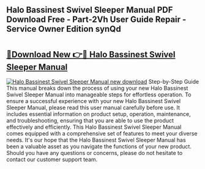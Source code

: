 ## Halo Bassinest Swivel Sleeper Manual PDF Download Free - Part-2Vh User Guide Repair - Service Owner Edition synQd

# <h2><a href="http://bc29157.oget.top/?id=Halo+Bassinest+Swivel+Sleeper+Manual">🔗Download New 👉🔴 Halo Bassinest Swivel Sleeper Manual</a></h2>

[![Halo Bassinest Swivel Sleeper Manual new download](https://i.imgur.com/5g1atiW.png)](http://bc29157.oget.top/?id=Halo+Bassinest+Swivel+Sleeper+Manual)
Step-by-Step Guide This manual breaks down the process of using your new Halo Bassinest Swivel Sleeper Manual into manageable steps for effortless operation. To ensure a successful experience with your new Halo Bassinest Swivel Sleeper Manual, please read this user manual carefully before use. It includes essential information on product setup, operation, maintenance, and troubleshooting, ensuring that you are able to use the product effectively and efficiently. This Halo Bassinest Swivel Sleeper Manual comes equipped with a comprehensive set of features to meet your diverse needs. It's our hope that the Halo Bassinest Swivel Sleeper Manual has been a valuable asset as you navigate the functions of your new product. Should you have any questions or concerns, please do not hesitate to contact our customer support team.
